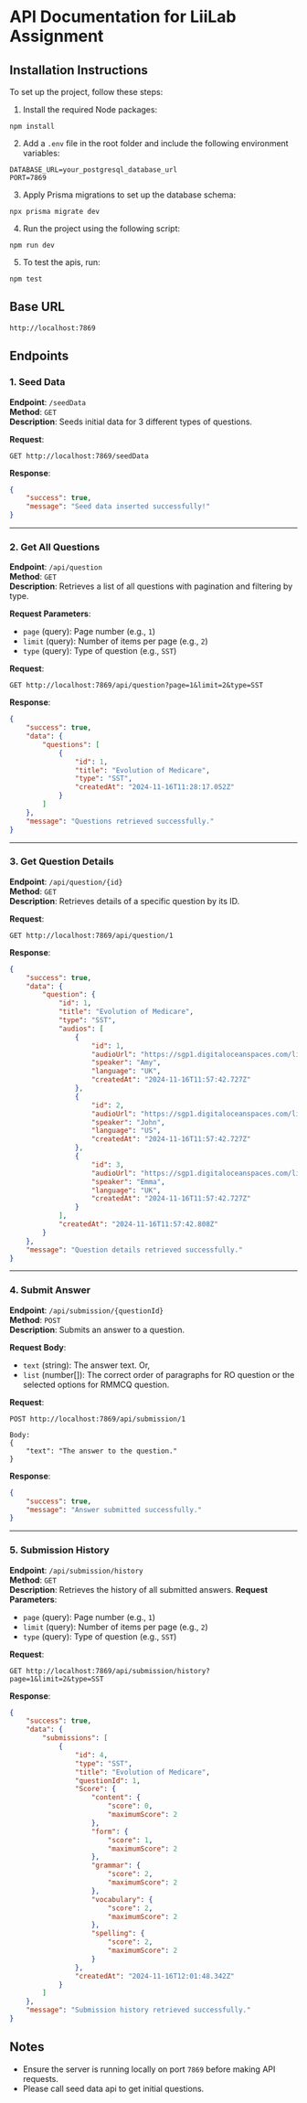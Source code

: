 # API Documentation for LiiLab Assignment

## Installation Instructions

To set up the project, follow these steps:

1. Install the required Node packages:

```
npm install
```

2. Add a `.env` file in the root folder and include the following environment variables:

```
DATABASE_URL=your_postgresql_database_url
PORT=7869
```

3. Apply Prisma migrations to set up the database schema:

```
npx prisma migrate dev
```

4. Run the project using the following script:

```
npm run dev
```

5. To test the apis, run:

```
npm test
```

## Base URL

```
http://localhost:7869
```

## Endpoints

### 1. Seed Data

**Endpoint**: `/seedData`  
**Method**: `GET`  
**Description**: Seeds initial data for 3 different types of questions.

**Request**:

```
GET http://localhost:7869/seedData
```

**Response**:

```json
{
	"success": true,
	"message": "Seed data inserted successfully!"
}
```

---

### 2. Get All Questions

**Endpoint**: `/api/question`  
**Method**: `GET`  
**Description**: Retrieves a list of all questions with pagination and filtering by type.

**Request Parameters**:

-   `page` (query): Page number (e.g., `1`)
-   `limit` (query): Number of items per page (e.g., `2`)
-   `type` (query): Type of question (e.g., `SST`)

**Request**:

```
GET http://localhost:7869/api/question?page=1&limit=2&type=SST
```

**Response**:

```json
{
	"success": true,
	"data": {
		"questions": [
			{
				"id": 1,
				"title": "Evolution of Medicare",
				"type": "SST",
				"createdAt": "2024-11-16T11:28:17.052Z"
			}
		]
	},
	"message": "Questions retrieved successfully."
}
```

---

### 3. Get Question Details

**Endpoint**: `/api/question/{id}`  
**Method**: `GET`  
**Description**: Retrieves details of a specific question by its ID.

**Request**:

```
GET http://localhost:7869/api/question/1
```

**Response**:

```json
{
	"success": true,
	"data": {
		"question": {
			"id": 1,
			"title": "Evolution of Medicare",
			"type": "SST",
			"audios": [
				{
					"id": 1,
					"audioUrl": "https://sgp1.digitaloceanspaces.com/liilab/quizbit/media/en-GB_Amy_1722755742193.m4a",
					"speaker": "Amy",
					"language": "UK",
					"createdAt": "2024-11-16T11:57:42.727Z"
				},
				{
					"id": 2,
					"audioUrl": "https://sgp1.digitaloceanspaces.com/liilab/quizbit/media/en-US_John_1722755742194.m4a",
					"speaker": "John",
					"language": "US",
					"createdAt": "2024-11-16T11:57:42.727Z"
				},
				{
					"id": 3,
					"audioUrl": "https://sgp1.digitaloceanspaces.com/liilab/quizbit/media/en-GB_Emma_1722755742195.m4a",
					"speaker": "Emma",
					"language": "UK",
					"createdAt": "2024-11-16T11:57:42.727Z"
				}
			],
			"createdAt": "2024-11-16T11:57:42.808Z"
		}
	},
	"message": "Question details retrieved successfully."
}
```

---

### 4. Submit Answer

**Endpoint**: `/api/submission/{questionId}`  
**Method**: `POST`  
**Description**: Submits an answer to a question.

**Request Body**:

-   `text` (string): The answer text. Or,
-   `list` (number[]): The correct order of paragraphs for RO question or the selected options for RMMCQ question.

**Request**:

```
POST http://localhost:7869/api/submission/1

Body:
{
    "text": "The answer to the question."
}
```

**Response**:

```json
{
	"success": true,
	"message": "Answer submitted successfully."
}
```

---

### 5. Submission History

**Endpoint**: `/api/submission/history`  
**Method**: `GET`  
**Description**: Retrieves the history of all submitted answers.
**Request Parameters**:

-   `page` (query): Page number (e.g., `1`)
-   `limit` (query): Number of items per page (e.g., `2`)
-   `type` (query): Type of question (e.g., `SST`)

**Request**:

```
GET http://localhost:7869/api/submission/history?page=1&limit=2&type=SST
```

**Response**:

```json
{
	"success": true,
	"data": {
		"submissions": [
			{
				"id": 4,
				"type": "SST",
				"title": "Evolution of Medicare",
				"questionId": 1,
				"Score": {
					"content": {
						"score": 0,
						"maximumScore": 2
					},
					"form": {
						"score": 1,
						"maximumScore": 2
					},
					"grammar": {
						"score": 2,
						"maximumScore": 2
					},
					"vocabulary": {
						"score": 2,
						"maximumScore": 2
					},
					"spelling": {
						"score": 2,
						"maximumScore": 2
					}
				},
				"createdAt": "2024-11-16T12:01:48.342Z"
			}
		]
	},
	"message": "Submission history retrieved successfully."
}
```

## Notes

-   Ensure the server is running locally on port `7869` before making API requests.
-   Please call seed data api to get initial questions.
